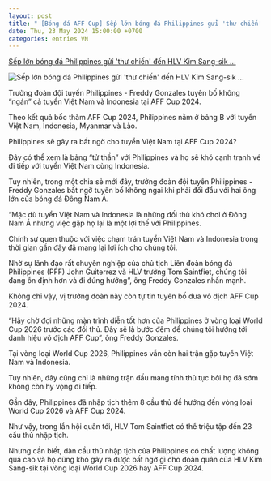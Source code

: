 ```yaml
---
layout: post
title: " [Bóng đá AFF Cup] Sếp lớn bóng đá Philippines gửi 'thư chiến' đến HLV Kim Sang-sik ..."
date: Thu, 23 May 2024 15:00:00 +0700
categories: entries VN
---
```

[Sếp lớn bóng đá Philippines gửi 'thư chiến' đến HLV Kim Sang-sik ...](https://www.baogiaothong.vn/sep-lon-bong-da-philippines-gui-thu-chien-den-hlv-kim-sang-sik-tai-aff-cup-192240523162005851.htm)

![Sếp lớn bóng đá Philippines gửi 'thư chiến' đến HLV Kim Sang-sik ...](https://baogiaothong.mediacdn.vn/zoom/600_315/603483875699699712/2024/5/23/vn-135-17164559554091868364246-0-0-497-795-crop-17164559596551016855795.jpg)

Trưởng đoàn đội tuyển Philippines - Freddy Gonzales tuyên bố không “ngán” cả tuyển Việt Nam và Indonesia tại AFF Cup 2024.

Theo kết quả bốc thăm AFF Cup 2024, Philippines nằm ở bảng B với tuyển Việt Nam, Indonesia, Myanmar và Lào.

Philippines sẽ gây ra bất ngờ cho tuyển Việt Nam tại AFF Cup 2024?

Đây có thể xem là bảng “tử thần” với Philippines và họ sẽ khó cạnh tranh vé đi tiếp với tuyển Việt Nam cùng Indonesia.

Tuy nhiên, trong một chia sẻ mới đây, trưởng đoàn đội tuyển Philippines - Freddy Gonzales bất ngờ tuyên bố không ngại khi phải đối đầu với hai ông lớn của bóng đá Đông Nam Á.

“Mặc dù tuyển Việt Nam và Indonesia là những đối thủ khó chơi ở Đông Nam Á nhưng việc gặp họ lại là một lợi thế với Philippines.

Chính sự quen thuộc với việc chạm trán tuyển Việt Nam và Indonesia trong thời gian gần đây đã mang lại lợi ích cho chúng tôi.

Nhờ sự lãnh đạo rất chuyên nghiệp của chủ tịch Liên đoàn bóng đá Philippines (PFF) John Guiterrez và HLV trưởng Tom Saintfiet, chúng tôi đang ổn định hơn và đi đúng hướng”, ông Freddy Gonzales nhấn mạnh.

Không chỉ vậy, vị trưởng đoàn này còn tự tin tuyên bố đua vô địch AFF Cup 2024.

“Hãy chờ đợi những màn trình diễn tốt hơn của Philippines ở vòng loại World Cup 2026 trước các đối thủ. Đây sẽ là bước đệm để chúng tôi hướng tới danh hiệu vô địch AFF Cup”, ông Freddy Gonzales.

Tại vòng loại World Cup 2026, Philippines vẫn còn hai trận gặp tuyển Việt Nam và Indonesia.

Tuy nhiên, đây cũng chỉ là những trận đấu mang tính thủ tục bởi họ đã sớm không còn hy vọng đi tiếp.

Gần đây, Philippines đã nhập tịch thêm 8 cầu thủ để hướng đến vòng loại World Cup 2026 và AFF Cup 2024.

Như vậy, trong lần hội quân tới, HLV Tom Saintfiet có thể triệu tập đến 23 cầu thủ nhập tịch.

Nhưng cần biết, dàn cầu thủ nhập tịch của Philippines có chất lượng không quá cao và họ cũng khó gây ra được bất ngờ gì cho đoàn quân của HLV Kim Sang-sik tại vòng loại World Cup 2026 hay AFF Cup 2024.

